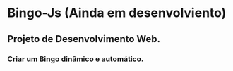 # Bingo-Js (Ainda em desenvolviento)
## Projeto de Desenvolvimento Web.
### Criar um Bingo dinâmico e automático.
